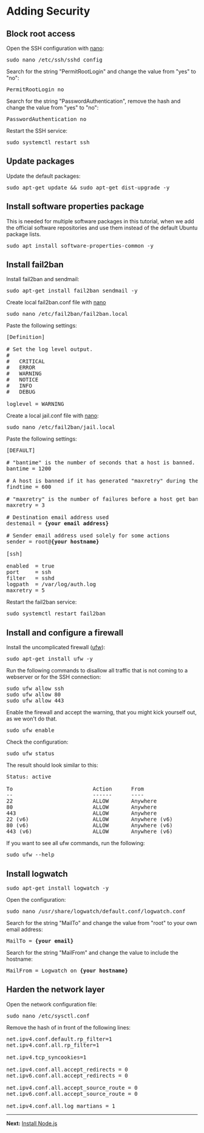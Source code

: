 # Adding Security

## Block root access

Open the SSH configuration with <a href="https://github.com/noreading/simple-node-server#basic-nano-commands" target="_blank">nano</a>:
<pre>
sudo nano /etc/ssh/sshd_config
</pre>

Search for the string "PermitRootLogin" and change the value from "yes" to "no":
<pre>
PermitRootLogin no
</pre>

Search for the string "PasswordAuthentication", remove the hash and change the value from "yes" to "no":
<pre>
PasswordAuthentication no
</pre>

Restart the SSH service:
<pre>
sudo systemctl restart ssh
</pre>

## Update packages

Update the default packages:
<pre>
sudo apt-get update &amp;&amp; sudo apt-get dist-upgrade -y
</pre>

## Install software properties package

This is needed for multiple software packages in this tutorial, when we add the official software repositories and use them instead of the default Ubuntu package lists.

<pre>
sudo apt install software-properties-common -y
</pre>

## Install fail2ban

Install fail2ban and sendmail:
<pre>
sudo apt-get install fail2ban sendmail -y
</pre>

Create local fail2ban.conf file with <a href="https://github.com/noreading/simple-node-server#basic-nano-commands" target="_blank">nano</a>
<pre>
sudo nano /etc/fail2ban/fail2ban.local
</pre>

Paste the following settings:
<pre>
[Definition]

# Set the log level output.
#
#   CRITICAL
#   ERROR
#   WARNING
#   NOTICE
#   INFO
#   DEBUG

loglevel = WARNING
</pre>

Create a local jail.conf file with <a href="https://github.com/noreading/simple-node-server#basic-nano-commands" target="_blank">nano</a>:
<pre>
sudo nano /etc/fail2ban/jail.local
</pre>

Paste the following settings:
<pre>
[DEFAULT]

# "bantime" is the number of seconds that a host is banned.
bantime = 1200

# A host is banned if it has generated "maxretry" during the last "findtime" seconds.
findtime = 600

# "maxretry" is the number of failures before a host get banned.
maxretry = 3

# Destination email address used
destemail = <b>{your email address}</b>

# Sender email address used solely for some actions
sender = root@<b>{your hostname}</b>

[ssh]

enabled  = true
port     = ssh
filter   = sshd
logpath  = /var/log/auth.log
maxretry = 5
</pre>

Restart the fail2ban service:
<pre>
sudo systemctl restart fail2ban
</pre>

## Install and configure a firewall

Install the uncomplicated firewall ([ufw](https://wiki.ubuntu.com/UncomplicatedFirewall)):
<pre>
sudo apt-get install ufw -y
</pre>

Run the following commands to disallow all traffic that is not coming to a webserver or for the SSH connection:

<pre>
sudo ufw allow ssh
sudo ufw allow 80
sudo ufw allow 443
</pre>

Enable the firewall and accept the warning, that you might kick yourself out, as we won't do that.

<pre>
sudo ufw enable
</pre>

Check the configuration:
<pre>
sudo ufw status
</pre>

The result should look similar to this:
<pre>
Status: active

To                         Action      From
--                         ------      ----
22                         ALLOW       Anywhere
80                         ALLOW       Anywhere
443                        ALLOW       Anywhere
22 (v6)                    ALLOW       Anywhere (v6)
80 (v6)                    ALLOW       Anywhere (v6)
443 (v6)                   ALLOW       Anywhere (v6)
</pre>

If you want to see all ufw commands, run the following:
<pre>
sudo ufw --help
</pre>

## Install logwatch

<pre>
sudo apt-get install logwatch -y
</pre>

Open the configuration:
<pre>
sudo nano /usr/share/logwatch/default.conf/logwatch.conf
</pre>

Search for the string "MailTo" and change the value from "root" to your own email address:
<pre>
MailTo = <b>{your email}</b>
</pre>

Search for the string "MailFrom" and change the value to include the hostname:
<pre>
MailFrom = Logwatch on <b>{your hostname}</b>
</pre>

## Harden the network layer

Open the network configuration file:
<pre>
sudo nano /etc/sysctl.conf
</pre>

Remove the hash of in front of the following lines:
<pre>
net.ipv4.conf.default.rp_filter=1
net.ipv4.conf.all.rp_filter=1

net.ipv4.tcp_syncookies=1

net.ipv4.conf.all.accept_redirects = 0
net.ipv6.conf.all.accept_redirects = 0

net.ipv4.conf.all.accept_source_route = 0
net.ipv6.conf.all.accept_source_route = 0

net.ipv4.conf.all.log_martians = 1
</pre>

---
__Next:__ [Install Node.js](./install-nodejs.md)
